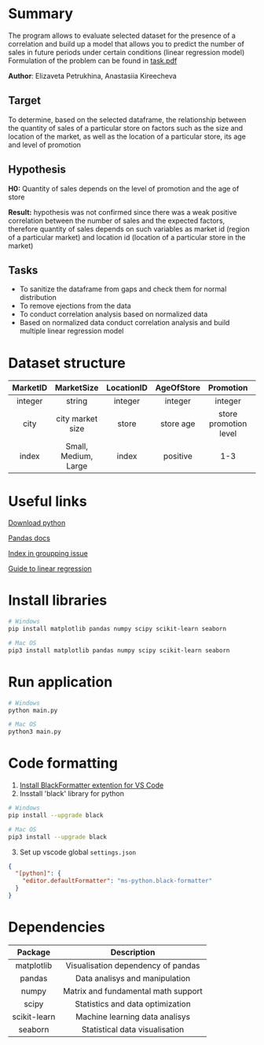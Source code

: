 # Summary

The program allows to evaluate selected dataset for the presence of a correlation and build up a model that allows you to predict the number of sales in future periods under certain conditions (linear regression model)
Formulation of the problem can be found in [task.pdf](task.pdf)

**Author**: Elizaveta Petrukhina, Anastasiia Kireecheva

## Target

To determine, based on the selected dataframe, the relationship between the quantity of sales of a particular store on factors such as the size and location of the market, as well as the location of a particular store, its age and level of promotion

## Hypothesis

**H0:**
Quantity of sales depends on the level of promotion and the age of store

**Result:**
hypothesis was not confirmed since there was a weak positive correlation between the number of sales and the expected factors, therefore quantity of sales depends on such variables as market id (region of a particular market) and location id (location of a particular store in the market)

## Tasks

- To sanitize the dataframe from gaps and check them for normal distribution
- To remove ejections from the data
- To conduct correlation analysis based on normalized data
- Based on normalized data conduct correlation analysis and build multiple linear regression model

# Dataset structure

| MarketID |      MarketSize      | LocationID | AgeOfStore |       Promotion       |    Week     | SalesInThousands |
| :------: | :------------------: | :--------: | :--------: | :-------------------: | :---------: | :--------------: |
| integer  |        string        |  integer   |  integer   |        integer        |   integer   |      float       |
|   city   |   city market size   |   store    | store age  | store promotion level | week number |   weekly sales   |
|  index   | Small, Medium, Large |   index    |  positive  |          1-3          |     1-4     |      0-100       |

# Useful links

[Download python](https://www.python.org/downloads/)

[Pandas docs](https://pandas.pydata.org/docs/user_guide/index.html)

[Index in groupping issue](https://stackoverflow.com/questions/19202093/how-to-select-columns-from-groupby-object-in-pandas)

[Guide to linear regression](https://python-school.ru/blog/linear-regression-basis/)

# Install libraries

```sh
# Windows
pip install matplotlib pandas numpy scipy scikit-learn seaborn

# Mac OS
pip3 install matplotlib pandas numpy scipy scikit-learn seaborn
```

# Run application

```sh
# Windows
python main.py

# Mac OS
python3 main.py
```

# Code formatting

1. [Install BlackFormatter extention for VS Code](https://marketplace.visualstudio.com/items?itemName=ms-python.black-formatter)
2. Insstall 'black' library for python

```sh
# Windows
pip install --upgrade black

# Mac OS
pip3 install --upgrade black
```

3. Set up vscode global `settings.json`

```json
{
  "[python]": {
    "editor.defaultFormatter": "ms-python.black-formatter"
  }
}
```

# Dependencies

|   Package    |             Description             |
| :----------: | :---------------------------------: |
|  matplotlib  | Visualisation dependency of pandas  |
|    pandas    |   Data analisys and manipulation    |
|    numpy     | Matrix and fundamental math support |
|    scipy     |  Statistics and data optimization   |
| scikit-learn |   Machine learning data analisys    |
|   seaborn    |   Statistical data visualisation    |
